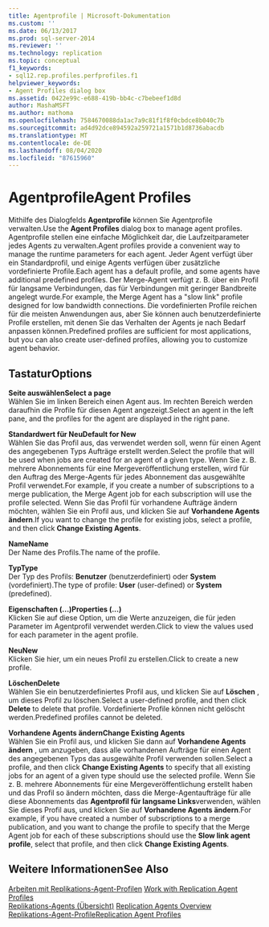 ```yaml
---
title: Agentprofile | Microsoft-Dokumentation
ms.custom: ''
ms.date: 06/13/2017
ms.prod: sql-server-2014
ms.reviewer: ''
ms.technology: replication
ms.topic: conceptual
f1_keywords:
- sql12.rep.profiles.perfprofiles.f1
helpviewer_keywords:
- Agent Profiles dialog box
ms.assetid: 0422e99c-e688-419b-bb4c-c7bebeef1d8d
author: MashaMSFT
ms.author: mathoma
ms.openlocfilehash: 7584670088da1ac7a9c81f1f8f0cbdce8b040c7b
ms.sourcegitcommit: ad4d92dce894592a259721a1571b1d8736abacdb
ms.translationtype: MT
ms.contentlocale: de-DE
ms.lasthandoff: 08/04/2020
ms.locfileid: "87615960"
---
```

# <a name="agent-profiles"></a><span data-ttu-id="9858b-102">Agentprofile</span><span class="sxs-lookup"><span data-stu-id="9858b-102">Agent Profiles</span></span>
  <span data-ttu-id="9858b-103">Mithilfe des Dialogfelds **Agentprofile** können Sie Agentprofile verwalten.</span><span class="sxs-lookup"><span data-stu-id="9858b-103">Use the **Agent Profiles** dialog box to manage agent profiles.</span></span> <span data-ttu-id="9858b-104">Agentprofile stellen eine einfache Möglichkeit dar, die Laufzeitparameter jedes Agents zu verwalten.</span><span class="sxs-lookup"><span data-stu-id="9858b-104">Agent profiles provide a convenient way to manage the runtime parameters for each agent.</span></span> <span data-ttu-id="9858b-105">Jeder Agent verfügt über ein Standardprofil, und einige Agents verfügen über zusätzliche vordefinierte Profile.</span><span class="sxs-lookup"><span data-stu-id="9858b-105">Each agent has a default profile, and some agents have additional predefined profiles.</span></span> <span data-ttu-id="9858b-106">Der Merge-Agent verfügt z. B. über ein Profil für langsame Verbindungen, das für Verbindungen mit geringer Bandbreite angelegt wurde.</span><span class="sxs-lookup"><span data-stu-id="9858b-106">For example, the Merge Agent has a "slow link" profile designed for low bandwidth connections.</span></span> <span data-ttu-id="9858b-107">Die vordefinierten Profile reichen für die meisten Anwendungen aus, aber Sie können auch benutzerdefinierte Profile erstellen, mit denen Sie das Verhalten der Agents je nach Bedarf anpassen können.</span><span class="sxs-lookup"><span data-stu-id="9858b-107">Predefined profiles are sufficient for most applications, but you can also create user-defined profiles, allowing you to customize agent behavior.</span></span>  
  
## <a name="options"></a><span data-ttu-id="9858b-108">Tastatur</span><span class="sxs-lookup"><span data-stu-id="9858b-108">Options</span></span>  
 <span data-ttu-id="9858b-109">**Seite auswählen**</span><span class="sxs-lookup"><span data-stu-id="9858b-109">**Select a page**</span></span>  
 <span data-ttu-id="9858b-110">Wählen Sie im linken Bereich einen Agent aus. Im rechten Bereich werden daraufhin die Profile für diesen Agent angezeigt.</span><span class="sxs-lookup"><span data-stu-id="9858b-110">Select an agent in the left pane, and the profiles for the agent are displayed in the right pane.</span></span>  
  
 <span data-ttu-id="9858b-111">**Standardwert für Neu**</span><span class="sxs-lookup"><span data-stu-id="9858b-111">**Default for New**</span></span>  
 <span data-ttu-id="9858b-112">Wählen Sie das Profil aus, das verwendet werden soll, wenn für einen Agent des angegebenen Typs Aufträge erstellt werden.</span><span class="sxs-lookup"><span data-stu-id="9858b-112">Select the profile that will be used when jobs are created for an agent of a given type.</span></span> <span data-ttu-id="9858b-113">Wenn Sie z. B. mehrere Abonnements für eine Mergeveröffentlichung erstellen, wird für den Auftrag des Merge-Agents für jedes Abonnement das ausgewählte Profil verwendet.</span><span class="sxs-lookup"><span data-stu-id="9858b-113">For example, if you create a number of subscriptions to a merge publication, the Merge Agent job for each subscription will use the profile selected.</span></span> <span data-ttu-id="9858b-114">Wenn Sie das Profil für vorhandene Aufträge ändern möchten, wählen Sie ein Profil aus, und klicken Sie auf **Vorhandene Agents ändern**.</span><span class="sxs-lookup"><span data-stu-id="9858b-114">If you want to change the profile for existing jobs, select a profile, and then click **Change Existing Agents**.</span></span>  
  
 <span data-ttu-id="9858b-115">**Name**</span><span class="sxs-lookup"><span data-stu-id="9858b-115">**Name**</span></span>  
 <span data-ttu-id="9858b-116">Der Name des Profils.</span><span class="sxs-lookup"><span data-stu-id="9858b-116">The name of the profile.</span></span>  
  
 <span data-ttu-id="9858b-117">**Typ**</span><span class="sxs-lookup"><span data-stu-id="9858b-117">**Type**</span></span>  
 <span data-ttu-id="9858b-118">Der Typ des Profils: **Benutzer** (benutzerdefiniert) oder **System** (vordefiniert).</span><span class="sxs-lookup"><span data-stu-id="9858b-118">The type of profile: **User** (user-defined) or **System** (predefined).</span></span>  
  
 <span data-ttu-id="9858b-119">**Eigenschaften (...)**</span><span class="sxs-lookup"><span data-stu-id="9858b-119">**Properties (...)**</span></span>  
 <span data-ttu-id="9858b-120">Klicken Sie auf diese Option, um die Werte anzuzeigen, die für jeden Parameter im Agentprofil verwendet werden.</span><span class="sxs-lookup"><span data-stu-id="9858b-120">Click to view the values used for each parameter in the agent profile.</span></span>  
  
 <span data-ttu-id="9858b-121">**Neu**</span><span class="sxs-lookup"><span data-stu-id="9858b-121">**New**</span></span>  
 <span data-ttu-id="9858b-122">Klicken Sie hier, um ein neues Profil zu erstellen.</span><span class="sxs-lookup"><span data-stu-id="9858b-122">Click to create a new profile.</span></span>  
  
 <span data-ttu-id="9858b-123">**Löschen**</span><span class="sxs-lookup"><span data-stu-id="9858b-123">**Delete**</span></span>  
 <span data-ttu-id="9858b-124">Wählen Sie ein benutzerdefiniertes Profil aus, und klicken Sie auf **Löschen** , um dieses Profil zu löschen.</span><span class="sxs-lookup"><span data-stu-id="9858b-124">Select a user-defined profile, and then click **Delete** to delete that profile.</span></span> <span data-ttu-id="9858b-125">Vordefinierte Profile können nicht gelöscht werden.</span><span class="sxs-lookup"><span data-stu-id="9858b-125">Predefined profiles cannot be deleted.</span></span>  
  
 <span data-ttu-id="9858b-126">**Vorhandene Agents ändern**</span><span class="sxs-lookup"><span data-stu-id="9858b-126">**Change Existing Agents**</span></span>  
 <span data-ttu-id="9858b-127">Wählen Sie ein Profil aus, und klicken Sie dann auf **Vorhandene Agents ändern** , um anzugeben, dass alle vorhandenen Aufträge für einen Agent des angegebenen Typs das ausgewählte Profil verwenden sollen.</span><span class="sxs-lookup"><span data-stu-id="9858b-127">Select a profile, and then click **Change Existing Agents** to specify that all existing jobs for an agent of a given type should use the selected profile.</span></span> <span data-ttu-id="9858b-128">Wenn Sie z. B. mehrere Abonnements für eine Mergeveröffentlichung erstellt haben und das Profil so ändern möchten, dass die Merge-Agentaufträge für alle diese Abonnements das **Agentprofil für langsame Links**verwenden, wählen Sie dieses Profil aus, und klicken Sie auf **Vorhandene Agents ändern**.</span><span class="sxs-lookup"><span data-stu-id="9858b-128">For example, if you have created a number of subscriptions to a merge publication, and you want to change the profile to specify that the Merge Agent job for each of these subscriptions should use the **Slow link agent profile**, select that profile, and then click **Change Existing Agents**.</span></span>  
  
## <a name="see-also"></a><span data-ttu-id="9858b-129">Weitere Informationen</span><span class="sxs-lookup"><span data-stu-id="9858b-129">See Also</span></span>  
 <span data-ttu-id="9858b-130">[Arbeiten mit Replikations-Agent-Profilen](agents/work-with-replication-agent-profiles.md) </span><span class="sxs-lookup"><span data-stu-id="9858b-130">[Work with Replication Agent Profiles](agents/work-with-replication-agent-profiles.md) </span></span>  
 <span data-ttu-id="9858b-131">[Replikations-Agents (Übersicht)](agents/replication-agents-overview.md) </span><span class="sxs-lookup"><span data-stu-id="9858b-131">[Replication Agents Overview](agents/replication-agents-overview.md) </span></span>  
 [<span data-ttu-id="9858b-132">Replikations-Agent-Profile</span><span class="sxs-lookup"><span data-stu-id="9858b-132">Replication Agent Profiles</span></span>](agents/replication-agent-profiles.md)  
  
  

